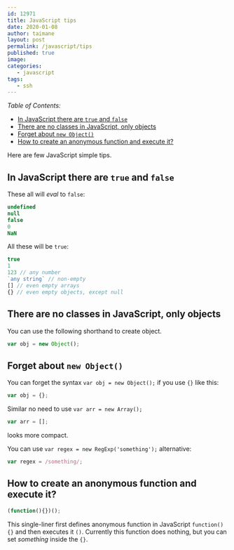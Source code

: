 ```yaml
---
id: 12971
title: JavaScript tips
date: 2020-01-08
author: taimane
layout: post
permalink: /javascript/tips
published: true
image: 
categories:
   - javascript
tags:
   - ssh
---
```

_Table of Contents:_

- [In JavaScript there are `true` and `false`](#in-javascript-there-are-true-and-false)
- [There are no classes in JavaScript, only objects](#there-are-no-classes-in-javascript-only-objects)
- [Forget about `new Object()`](#forget-about-new-object)
- [How to create an anonymous function and execute it?](#how-to-create-an-anonymous-function-and-execute-it)

Here are few JavaScript simple tips.

## In JavaScript there are `true` and `false`

These all will *eval* to `false`:

```js
undefined
null
false
0
NaN
```

All these will be `true`:

```js
true
1
123 // any number
`any string` // non-empty
[] // even empty arrays
{} // even empty objects, except null
```

## There are no classes in JavaScript, only objects

You can use the following shorthand to create object.

```js
var obj = new Object();
```


## Forget about `new Object()`
You can forget the syntax `var obj = new Object();` if you use `{}` like this:

```js
var obj = {};
```

Similar no need to use `var arr = new Array();`

```js
var arr = []; 
```

looks more compact.

You can use `var regex = new RegExp('something');` alternative:

```js
var regex = /something/;
```

## How to create an anonymous function and execute it?    

```js
(function(){})();
```

This single-liner first defines anonymous function in JavaScript `function(){}` and then executes it `()`. Currently this function does nothing, but you can set _something_ inside the `{}`.    